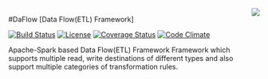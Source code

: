 <img src="https://github.com/abhioncbr/DaFlow/raw/develop/DaFlow.png" align="right">

#DaFlow [Data Flow(ETL) Framework]

[![Build Status](https://travis-ci.com/abhioncbr/DaFlow.svg?branch=develop)](https://travis-ci.com/abhioncbr/DaFlow/)
[![License](http://img.shields.io/:license-Apache%202-blue.svg)](http://www.apache.org/licenses/LICENSE-2.0.txt)
[![Coverage Status](https://coveralls.io/repos/github/abhioncbr/DaFlow/badge.svg?branch=develop)](https://coveralls.io/github/abhioncbr/DaFlow?branch=develop)
[![Code Climate](https://codeclimate.com/github/codeclimate/codeclimate/badges/gpa.svg)](https://codeclimate.com/github/abhioncbr/DaFlow)

Apache-Spark based Data Flow(ETL) Framework Framework which supports multiple read, write destinations of different types and also support multiple categories of transformation rules.  